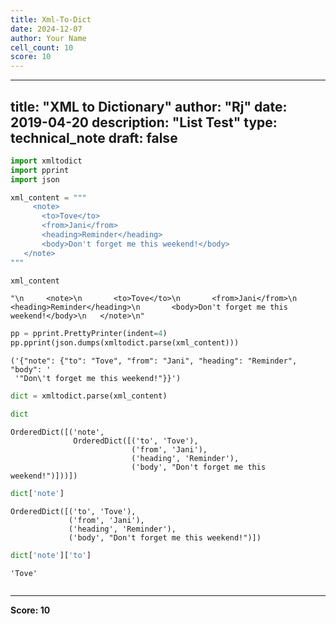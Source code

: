 ```yaml
---
title: Xml-To-Dict
date: 2024-12-07
author: Your Name
cell_count: 10
score: 10
---
```


---
title: "XML to Dictionary"
author: "Rj"
date: 2019-04-20
description: "List Test"
type: technical_note
draft: false
---

```python
import xmltodict
import pprint
import json
```


```python
xml_content = """
     <note>
       <to>Tove</to>
       <from>Jani</from>
       <heading>Reminder</heading>
       <body>Don't forget me this weekend!</body>
   </note>
"""
```


```python
xml_content
```




    "\n     <note>\n       <to>Tove</to>\n       <from>Jani</from>\n       <heading>Reminder</heading>\n       <body>Don't forget me this weekend!</body>\n   </note>\n"




```python
pp = pprint.PrettyPrinter(indent=4)
pp.pprint(json.dumps(xmltodict.parse(xml_content)))
```

    ('{"note": {"to": "Tove", "from": "Jani", "heading": "Reminder", "body": '
     '"Don\'t forget me this weekend!"}}')



```python
dict = xmltodict.parse(xml_content)
```


```python
dict
```




    OrderedDict([('note',
                  OrderedDict([('to', 'Tove'),
                               ('from', 'Jani'),
                               ('heading', 'Reminder'),
                               ('body', "Don't forget me this weekend!")]))])




```python
dict['note']
```




    OrderedDict([('to', 'Tove'),
                 ('from', 'Jani'),
                 ('heading', 'Reminder'),
                 ('body', "Don't forget me this weekend!")])




```python
dict['note']['to']
```




    'Tove'




```python

```


---
**Score: 10**